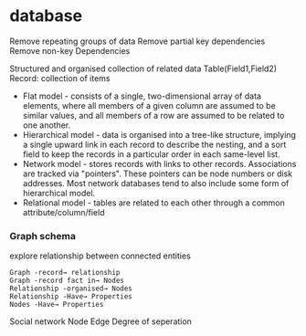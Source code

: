 # database

Remove repeating groups of data Remove partial key dependencies Remove non-key Dependencies

Structured and organised collection of related data Table(Field1,Field2) Record: collection of items

* Flat model - consists of a single, two-dimensional array of data elements, where all members of a given column are assumed to be similar values, and all members of a row are assumed to be related to one another.
* Hierarchical model  - data is organised into a tree-like structure, implying a single upward link in each record to describe the nesting, and a sort field to keep the records in a particular order in each same-level list.
* Network model - stores records with links to other records. Associations are tracked via "pointers". These pointers can be node numbers or disk addresses. Most network databases tend to also include some form of hierarchical model.
* Relational model - tables are related to each other through a common attribute/column/field

### Graph schema

explore relationship between connected entities

```
Graph -record→ relationship
Graph -record fact in→ Nodes
Relationship -organised→ Nodes
Relationship -Have→ Properties
Nodes -Have→ Properties
```

Social network Node Edge Degree of seperation
